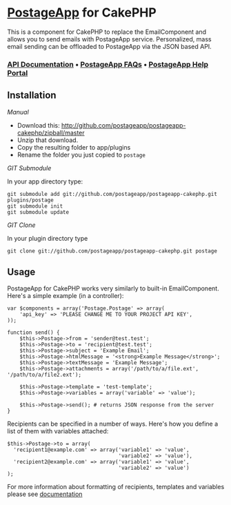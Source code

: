 [PostageApp](http://postageapp.com) for CakePHP
===================================================

This is a component for CakePHP to replace the EmailComponent and allows you to send emails with PostageApp service.
Personalized, mass email sending can be offloaded to PostageApp via the JSON based API.

### [API Documentation](http://help.postageapp.com/faqs/api) &bull; [PostageApp FAQs](http://help.postageapp.com/faqs) &bull; [PostageApp Help Portal](http://help.postageapp.com)

Installation
------------

_Manual_

- Download this: http://github.com/postageapp/postageapp-cakephp/zipball/master
- Unzip that download.
- Copy the resulting folder to app/plugins
- Rename the folder you just copied to `postage`

_GIT Submodule_

In your app directory type:
<pre><code>git submodule add git://github.com/postageapp/postageapp-cakephp.git plugins/postage
git submodule init
git submodule update
</code></pre>

_GIT Clone_

In your plugin directory type
<pre><code>git clone git://github.com/postageapp/postageapp-cakephp.git postage</code></pre>

Usage
-----
PostageApp for CakePHP works very similarly to built-in EmailComponent. Here's a simple example (in a controller):

    var $components = array('Postage.Postage' => array(
        'api_key' => 'PLEASE CHANGE ME TO YOUR PROJECT API KEY',
    ));
    
    function send() {
        $this->Postage->from = 'sender@test.test';
        $this->Postage->to = 'recipient@test.test';
        $this->Postage->subject = 'Example Email';
        $this->Postage->htmlMessage = '<strong>Example Message</strong>';
        $this->Postage->textMessage = 'Example Message';
        $this->Postage->attachments = array('/path/to/a/file.ext', '/path/to/a/file2.ext');
    
        $this->Postage->template = 'test-template';
        $this->Postage->variables = array('variable' => 'value');
    
        $this->Postage->send(); # returns JSON response from the server
    }
    
Recipients can be specified in a number of ways. Here's how you define a list of them with variables attached:

    $this->Postage->to = array(
      'recipient1@example.com' => array('variable1' => 'value',
                                        'variable2' => 'value'),
      'recipient2@example.com' => array('variable1' => 'value',
                                        'variable2' => 'value')
    );
    
For more information about formatting of recipients, templates and variables please see [documentation](http://help.postageapp.com/kb/api/send_message)